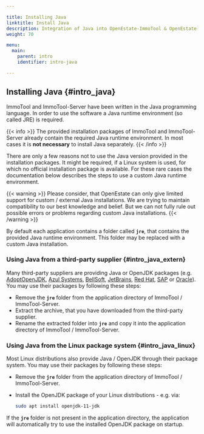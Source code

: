 ```yaml
---

title: Installing Java 
linktitle: Install Java
description: Integration of Java into OpenEstate-ImmoTool & OpenEstate-ImmoServer…
weight: 70

menu:
  main:
    parent: intro
    identifier: intro-java

---
```


## Installing Java {#intro_java}

ImmoTool and ImmoTool-Server have been written in the Java programming language. In order to use the software a Java runtime environment (so called JRE) is required.

{{< info >}}
The provided installation packages of ImmoTool and ImmoTool-Server already contain the required Java runtime environment. In most cases it is **not necessary** to install Java separately.
{{< /info >}}

There are only a few reasons not to use the Java version provided in the installation packages. It might be required, if a Linux system is used, for which no official installation package is available. For these rare cases the documentation below describes the steps to use a custom Java runtime environment.

{{< warning >}}
Please consider, that OpenEstate can only give limited support for custom / external Java installations. We are trying to maintain compatibility to our best knowledge and belief. But we can not fully rule out possible errors or problems regarding custom Java installations. 
{{< /warning >}}

By default each application contains a folder called **`jre`**, that contains the provided Java runtime environment. This folder may be replaced with a custom Java installation.


### Using Java from a third-party supplier {#intro_java_extern}

Many third-party suppliers are providing Java or OpenJDK packages (e.g. [AdoptOpenJDK](https://adoptopenjdk.net/), [Azul Systems](https://www.azul.com/downloads/zulu/), [BellSoft](https://www.bell-sw.com/), [JetBrains](https://bintray.com/jetbrains/intellij-jdk), [Red Hat](https://github.com/ojdkbuild/ojdkbuild), [SAP](https://sap.github.io/SapMachine/) or [Oracle](https://www.java.com/)). You may use their packages by following these steps:

-   Remove the **`jre`** folder from the application directory of ImmoTool / ImmoTool-Server.
-   Extract the archive, that you have downloaded from the third-party supplier.
-   Rename the extracted folder into **`jre`** and copy it into the application directory of ImmoTool / ImmoTool-Server.


### Using Java from the Linux package system {#intro_java_linux}

Most Linux distributions also provide Java / OpenJDK through their package system. You may use their packages by following these steps:

-   Remove the **`jre`** folder from the application directory of ImmoTool / ImmoTool-Server.
-   Install the OpenJDK package of your Linux distributions - e.g. via:

    ```bash
    sudo apt install openjdk-11-jdk
    ```   

If the **`jre`** folder is not present in the application directory, the application will automatically try to use the installed OpenJDK package on startup.
